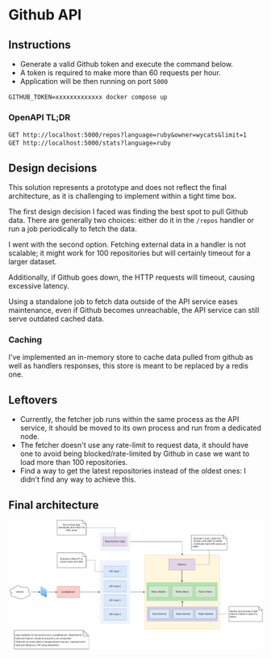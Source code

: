 # Github API

## Instructions

* Generate a valid Github token and execute the command below.
* A token is required to make more than 60 requests per hour.
* Application will be then running on port `5000`

```
GITHUB_TOKEN=xxxxxxxxxxxxx docker compose up
```

### OpenAPI TL;DR
```
GET http://localhost:5000/repos?language=ruby&owner=wycats&limit=1
GET http://localhost:5000/stats?language=ruby
```

## Design decisions

This solution represents a prototype and does not reflect the final architecture, as it is challenging to implement within a tight time box.

The first design decision I faced was finding the best spot to pull Github data. There are generally two choices: either do it in the `/repos` handler or run a job periodically to fetch the data.

I went with the second option. Fetching external data in a handler is not scalable; it might work for 100 repositories but will certainly timeout for a larger dataset.

Additionally, if Github goes down, the HTTP requests will timeout, causing excessive latency.

Using a standalone job to fetch data outside of the API service eases maintenance, even if Github becomes unreachable, the API service can still serve outdated cached data.

### Caching

I've implemented an in-memory store to cache data pulled from github as well as handlers responses, this store is meant to be replaced by a redis one.

## Leftovers

- Currently, the fetcher job runs within the same process as the API service, it should be moved to its own process and run from a dedicated node.
- The fetcher doesn't use any rate-limit to request data, it should have one to avoid being blocked/rate-limited by Github in case we want to load more than 100 repositories.
- Find a way to get the latest repositories instead of the oldest ones: I didn't find any way to achieve this.

## Final architecture

![](architecture.png)